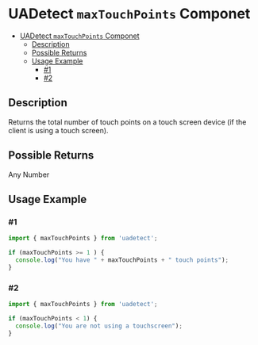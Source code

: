 # UADetect `maxTouchPoints` Componet

- [UADetect `maxTouchPoints` Componet](#uadetect-maxtouchpoints-componet)
  - [Description](#description)
  - [Possible Returns](#possible-returns)
  - [Usage Example](#usage-example)
    - [#1](#1)
    - [#2](#2)

## Description

Returns the total number of touch points on a touch screen device (if the client is using a touch screen).

## Possible Returns

Any Number

## Usage Example

### #1

```js
import { maxTouchPoints } from 'uadetect';

if (maxTouchPoints >= 1 ) {
  console.log("You have " + maxTouchPoints + " touch points");
}
```

### #2

```js
import { maxTouchPoints } from 'uadetect';

if (maxTouchPoints < 1) {
  console.log("You are not using a touchscreen");
}
```